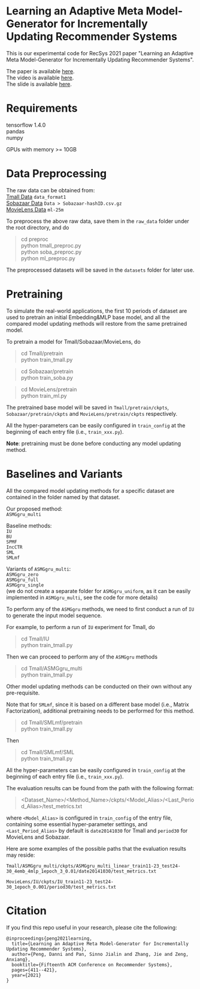 # Learning an Adaptive Meta Model-Generator for Incrementally Updating Recommender Systems
This is our experimental code for RecSys 2021 paper "Learning an Adaptive Meta Model-Generator for Incrementally Updating Recommender Systems".  

The paper is available [here](https://github.com/danni9594/ASMG/blob/master/paper.pdf).\
The video is available [here](https://dl.acm.org/doi/10.1145/3460231.3474239).\
The slide is available [here](https://github.com/danni9594/ASMG/blob/master/paper.pdf).

# Requirements
tensorflow 1.4.0  
pandas  
numpy  

GPUs with memory >= 10GB

# Data Preprocessing
The raw data can be obtained from:  
[Tmall Data](https://tianchi.aliyun.com/dataset/dataDetail?dataId=42) `data_format1`  
[Sobazaar Data](https://github.com/hainguyen-telenor/Learning-to-rank-from-implicit-feedback) `Data > Sobazaar-hashID.csv.gz`  
[MovieLens Data](https://grouplens.org/datasets/movielens/) `ml-25m`  

To preprocess the above raw data, save them in the `raw_data` folder under the root directory, and do

> cd preproc  
> python tmall_preproc.py  
> python soba_preproc.py  
> python ml_preproc.py

The preprocessed datasets will be saved in the `datasets` folder for later use.  

# Pretraining
To simulate the real-world applications, the first 10 periods of dataset are used to pretrain an initial Embedding&MLP base model, and all the compared model updating methods will restore from the same pretrained model. 

To pretrain a model for Tmall/Sobazaar/MovieLens, do

> cd Tmall/pretrain  
> python train_tmall.py

> cd Sobazaar/pretrain  
> python train_soba.py

> cd MovieLens/pretrain  
> python train_ml.py

The pretrained base model will be saved in `Tmall/pretrain/ckpts`, `Sobazaar/pretrain/ckpts` and `MovieLens/pretrain/ckpts` respectively.  

All the hyper-parameters can be easily configured in `train_config` at the beginning of each entry file (i.e., `train_xxx.py`).  

**Note**: pretraining must be done before conducting any model updating method.

# Baselines and Variants
All the compared model updating methods for a specific dataset are contained in the folder named by that dataset.  

Our proposed method:  
`ASMGgru_multi`  

Baseline methods:  
`IU`  
`BU`  
`SPMF`  
`IncCTR`  
`SML`  
`SMLmf`  

Variants of `ASMGgru_multi`:  
`ASMGgru_zero`  
`ASMGgru_full`  
`ASMGgru_single`  
(we do not create a separate folder for `ASMGgru_uniform`, as it can be easily implemented in `ASMGgru_multi`, see the code for more details)  

To perform any of the `ASMGgru` methods, we need to first conduct a run of `IU` to generate the input model sequence.

For example, to perform a run of `IU` experiment for Tmall, do

> cd Tmall/IU  
> python train_tmall.py

Then we can proceed to perform any of the `ASMGgru` methods

> cd Tmall/ASMGgru_multi  
> python train_tmall.py

Other model updating methods can be conducted on their own without any pre-requisite.

Note that for `SMLmf`, since it is based on a different base model (i.e., Matrix Factorization), additional pretraining needs to be performed for this method. 

> cd Tmall/SMLmf/pretrain  
> python train_tmall.py

Then

> cd Tmall/SMLmf/SML  
> python train_tmall.py

All the hyper-parameters can be easily configured in `train_config` at the beginning of each entry file (i.e., `train_xxx.py`).  

The evaluation results can be found from the path with the following format:  

><Dataset_Name>/<Method_Name>/ckpts/<Model_Alias>/<Last_Period_Alias>/test_metrics.txt  

where `<Model_Alias>` is configured in `train_config` of the entry file, containing some essential hyper-parameter settings, and `<Last_Period_Alias>` by default is `date20141030` for Tmall and `period30` for MovieLens and Sobazaar.  

Here are some examples of the possible paths that the evaluation results may reside:
 
`Tmall/ASMGgru_multi/ckpts/ASMGgru_multi_linear_train11-23_test24-30_4emb_4mlp_1epoch_3_0.01/date20141030/test_metrics.txt`
   
`MovieLens/IU/ckpts/IU_train11-23_test24-30_1epoch_0.001/period30/test_metrics.txt`


# Citation

If you find this repo useful in your research, please cite the following:

```
@inproceedings{peng2021learning,
  title={Learning an Adaptive Meta Model-Generator for Incrementally Updating Recommender Systems},
  author={Peng, Danni and Pan, Sinno Jialin and Zhang, Jie and Zeng, Anxiang},
  booktitle={Fifteenth ACM Conference on Recommender Systems},
  pages={411--421},
  year={2021}
}
```
